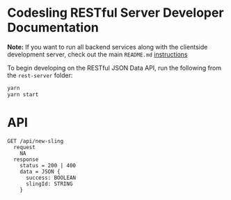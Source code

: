 # Codesling RESTful Server Developer Documentation

**Note:** If you want to run all backend services along with the clientside development server, check out the main `README.md` [instructions](README.md#getting-started)

To begin developing on the RESTful JSON Data API, run the following from the `rest-server` folder:

```bash
yarn
yarn start
```

# API

```plaintext
GET /api/new-sling
  request
    NA
  response
    status = 200 | 400
    data = JSON {
      success: BOOLEAN
      slingId: STRING
    }
```
